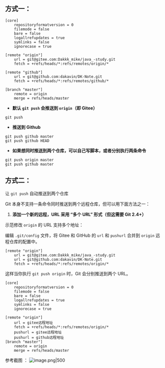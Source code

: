 
## 方式一：

```shell
[core]
	repositoryformatversion = 0
	filemode = false
	bare = false
	logallrefupdates = true
	symlinks = false
	ignorecase = true

[remote "origin"]
	url = git@gitee.com:Dakkk_mike/java_-study.git
	fetch = +refs/heads/*:refs/remotes/origin/*

[remote "github"]
	url = git@github.com:dakavin/DK-Note.git
	fetch = +refs/heads/*:refs/remotes/github/*

[branch "master"]
	remote = origin
	merge = refs/heads/master

```

- **默认 `git push` 会推送到 `origin`（即 Gitee）**
```shell
git push 
```

- **推送到 Github**
```shell
git push github master
git push github HEAD
```

- **如果想同时推送到两个仓库，可以自己写脚本，或者分别执行两条命令**
```shell
git push origin master
git push github master
```

## 方式二：

让 `git push` 自动推送到两个仓库

Git 本身不支持一条命令同时推送到两个远程仓库，但可以用下面方法之一：
1. **添加一个新的远程，URL 采用 “多个 URL” 形式（但这需要 Git 2.4+）**

示范修改 `origin` 的 URL 支持多个地址：

编辑 `.git/config` 文件，将 Gitee 和 GitHub 的 `url` 和 `pushurl` 合并到 `origin` 远程仓库的配置中。
```shell
[remote "origin"]
    url = git@gitee.com:Dakkk_mike/java_-study.git
    url = git@github.com:dakavin/DK-Note.git
    fetch = +refs/heads/*:refs/remotes/origin/*
```

这样当你执行 `git push origin` 时，Git 会分别推送到两个 URL。

```gitconfig
[core]
    repositoryformatversion = 0
    filemode = false
    bare = false
    logallrefupdates = true
    symlinks = false
    ignorecase = true

[remote "origin"]
    url = gitee远程地址
    fetch = +refs/heads/*:refs/remotes/origin/*
    pushurl = gitee远程地址
    pushurl = github远程地址
[branch "master"]
    remote = origin
    merge = refs/heads/master
```

参考截图 ：
![image.png|500](https://my-obsidian-image.oss-cn-guangzhou.aliyuncs.com/2024/12/6088c55a790f59caa6ee43e96991508f.png)

